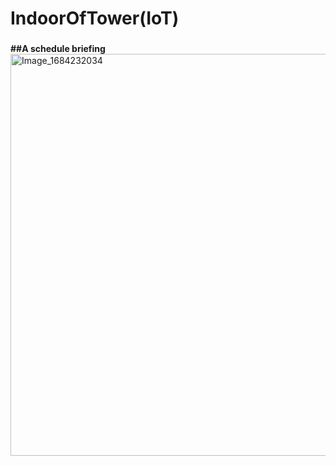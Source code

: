 # IndoorOfTower(IoT)

###
**##A schedule briefing**   
<img width="643" alt="Image_1684232034" src="https://github.com/DongkwanKim00/IndoorOfTower/assets/112566149/409a2e09-21b5-44a9-8810-1ae344a858ab">
